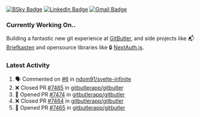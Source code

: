 [![BSky Badge](https://img.shields.io/badge/-%20%40ndo.dev%20-%200285FF?style=flat-square&logo=bluesky&color=%23161e27)](https://bsky.app/profile/ndo.dev) [![Linkedin Badge](https://img.shields.io/badge/-ndom91-blue?style=flat-square&logo=Linkedin&logoColor=white&link=https://www.linkedin.com/in/ndom91/)](https://www.linkedin.com/in/ndom91/) [![Gmail Badge](https://img.shields.io/badge/-yo@ndo.dev-c14438?style=flat-square&logo=mail.ru&logoColor=white&link=mailto:yo@ndo.dev)](mailto:yo@ndo.dev)

### Currently Working On..

Building a fantastic new git experience at [GitButler](https://github.com/gitbutlerapp), and side projects like 📬 [Briefkasten](https://briefkastenhq.com) and opensource libraries like 🔒 [NextAuth.js](https://github.com/nextauthjs/next-auth).

<!--START_SECTION_PROFILE_VIEWS:readme-info-->
<!--END_SECTION_PROFILE_VIEWS:readme-info-->

<!--START_SECTION_DAILY_COMMIT:readme-info-->
<!--END_SECTION_DAILY_COMMIT:readme-info-->

<!--START_SECTION_WEEKLY_COMMIT:readme-info-->
<!--END_SECTION_WEEKLY_COMMIT:readme-info-->

### Latest Activity

<!--START_SECTION:activity-->
1. 🗣 Commented on [#6](https://github.com/ndom91/svelte-infinite/issues/6#issuecomment-2710012391) in [ndom91/svelte-infinite](https://github.com/ndom91/svelte-infinite)
2. ❌ Closed PR [#7465](https://github.com/gitbutlerapp/gitbutler/pull/7465) in [gitbutlerapp/gitbutler](https://github.com/gitbutlerapp/gitbutler)
3. 💪 Opened PR [#7474](https://github.com/gitbutlerapp/gitbutler/pull/7474) in [gitbutlerapp/gitbutler](https://github.com/gitbutlerapp/gitbutler)
4. ❌ Closed PR [#7464](https://github.com/gitbutlerapp/gitbutler/pull/7464) in [gitbutlerapp/gitbutler](https://github.com/gitbutlerapp/gitbutler)
5. 💪 Opened PR [#7465](https://github.com/gitbutlerapp/gitbutler/pull/7465) in [gitbutlerapp/gitbutler](https://github.com/gitbutlerapp/gitbutler)
<!--END_SECTION:activity-->
